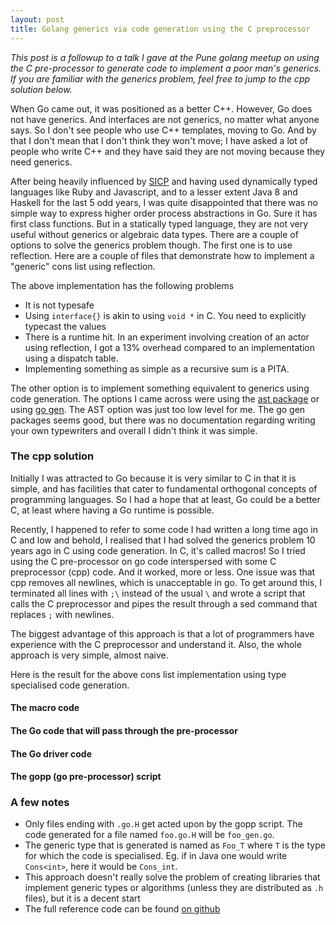 ```yaml
---
layout: post
title: Golang generics via code generation using the C preprocessor
---
```


_This post is a followup to a talk I gave at the Pune golang meetup on using the C pre-processor to generate code to implement a poor man's generics. If you are familiar with the generics problem, feel free to jump to the cpp solution below._

When Go came out, it was positioned as a better C++. However, Go does not have generics. And interfaces are not generics, no matter what anyone says. So I don't see people who use C++ templates, moving to Go. And by that I don't mean that I don't think they won't move; I have asked a lot of people who write C++ and they have said they are not moving because they need generics.

After being heavily influenced by [SICP](http://mitpress.mit.edu/sicp/) and having used dynamically typed languages like Ruby and Javascript, and to a lesser extent Java 8 and Haskell for the last 5 odd years, I was quite disappointed that there was no simple way to express higher order process abstractions in Go. Sure it has first class functions. But in a statically typed language, they are not very useful without generics or algebraic data types. There are a couple of options to solve the generics problem though. The first one is to use reflection. Here are a couple of files that demonstrate how to implement a "generic" cons list using reflection.


<script src="http://gist-it.appspot.com/github/adityagodbole/golang-cpp-generation/blob/master/reflected.go?footer=minimal"></script>


<script src="http://gist-it.appspot.com/github/adityagodbole/golang-cpp-generation/blob/master/reflect_cons.go?footer=minimal"></script>

The above implementation has the following problems

* It is not typesafe
* Using `interface{}` is akin to using `void *` in C. You need to explicitly typecast the values
* There is a runtime hit. In an experiment involving creation of an actor using reflection, I got a 13% overhead compared to an implementation using a dispatch table.
* Implementing something as simple as a recursive sum is a PITA.

The other option is to implement something equivalent to generics using code generation. The options I came across were using the [ast package](http://golang.org/pkg/go/ast/) or using [go gen](http://clipperhouse.github.io/gen/). The AST option was just too low level for me. The go gen packages seems good, but there was no documentation regarding writing your own typewriters and overall I didn't think it was simple.

### The cpp solution

Initially I was attracted to Go because it is very similar to C in that it is simple, and has facilities that cater to fundamental orthogonal concepts of programming languages. So I had a hope that at least, Go could be a better C, at least where having a Go runtime is possible.

Recently, I happened to refer to some code I had written a long time ago in C and low and behold, I realised that I had solved the generics problem 10 years ago in C using code generation. In C, it's called macros! So I tried using the C pre-processor on go code interspersed with some C preprocessor (cpp) code. And it worked, more or less. One issue was that cpp removes all newlines, which is unacceptable in go. To get around this, I terminated all lines with `;\` instead of the usual `\` and wrote a script that calls the C preprocessor and pipes the result through a sed command that replaces `;` with newlines.

The biggest advantage of this approach is that a lot of programmers have experience with the C preprocessor and understand it. Also, the whole approach is very simple, almost naive.

Here is the result for the above cons list implementation using type specialised code generation.

#### The macro code

<script src="http://gist-it.appspot.com/github/adityagodbole/golang-cpp-generation/blob/master/pair.h?footer=minimal"></script>

#### The Go code that will pass through the pre-processor

<script src="http://gist-it.appspot.com/github/adityagodbole/golang-cpp-generation/blob/master/pair.go.H?footer=minimal"></script>

#### The Go driver code

<script src="http://gist-it.appspot.com/github/adityagodbole/golang-cpp-generation/blob/master/generated.go?footer=minimal"></script>

#### The gopp (go pre-processor) script

<script src="http://gist-it.appspot.com/github/adityagodbole/golang-cpp-generation/blob/master/gopp?footer=minimal"></script>

### A few notes

* Only files ending with `.go.H` get acted upon by the gopp script. The code generated for a file named `foo.go.H` will be `foo_gen.go`.
* The generic type that is generated is named as `Foo_T` where `T` is the type for which the code is specialised. Eg. if in Java one would write `Cons<int>`, here it would be `Cons_int`.
* This approach doesn't really solve the problem of creating libraries that implement generic types or algorithms (unless they are distributed as `.h` files), but it is a decent start
* The full reference code can be found [on github](https://github.com/adityagodbole/golang-cpp-generation)
